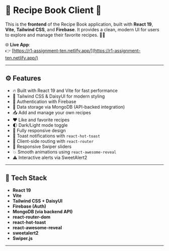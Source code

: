 # 🥗 Recipe Book Client 🎨

This is the **frontend** of the Recipe Book application, built with **React 19**, **Vite**, **Tailwind CSS**, and **Firebase**. It provides a clean, modern UI for users to explore and manage their favorite recipes. 🍳✨

🌐 **Live App**:  
👉 [https://r1-assignment-ten.netlify.app/](https://r1-assignment-ten.netlify.app/)

---

## ⚙️ Features

- 🔥 Built with React 19 and Vite for fast performance
- 🎨 Tailwind CSS & DaisyUI for modern styling
- 🔐 Authentication with Firebase
- 💾 Data storage via MongoDB (API-backed integration)
- 📤 Add and manage your own recipes
- ❤️ Like and favorite recipes
- 🌓 Dark/Light mode toggle
- 📱 Fully responsive design
- 🍞 Toast notifications with `react-hot-toast`
- 🧭 Client-side routing with `react-router`
- 🎠 Responsive Swiper sliders
- 💥 Smooth animations using `react-awesome-reveal`
- ⚠️ Interactive alerts via SweetAlert2

---

## 🚀 Tech Stack

- **React 19**
- **Vite**
- **Tailwind CSS + DaisyUI**
- **Firebase (Auth)**
- **MongoDB (via backend API)**
- **react-router-dom**
- **react-hot-toast**
- **react-awesome-reveal**
- **sweetalert2**
- **Swiper.js**

---
